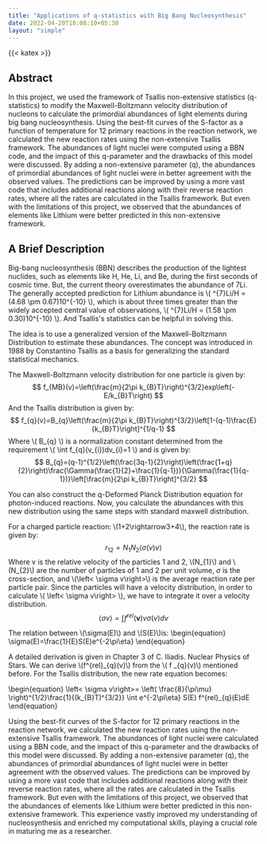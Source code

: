 ```yaml
---
title: "Applications of q-statistics with Big Bang Nucleosynthesis"
date: 2022-04-20T18:08:10+05:30
layout: "simple"
---
```

{{< katex >}}

## Abstract
In this project, we used the framework of Tsallis non-extensive statistics (q-statistics) to modify the
Maxwell-Boltzmann velocity distribution of nucleons to calculate the primordial abundances of light
elements during big bang nucleosynthesis. Using the best-fit curves of the S-factor as a function of
temperature for 12 primary reactions in the reaction network, we calculated the new reaction rates using
the non-extensive Tsallis framework. The abundances of light nuclei were computed using a BBN code, and
the impact of this q-parameter and the drawbacks of this model were discussed. By adding a non-extensive
parameter (q), the abundances of primordial abundances of light nuclei were in better agreement with the
observed values. The predictions can be improved by using a more vast code that includes additional
reactions along with their reverse reaction rates, where all the rates are calculated in the Tsallis framework.
But even with the limitations of this project, we observed that the abundances of elements like Lithium
were better predicted in this non-extensive framework.

## A Brief Description
Big-bang nucleosynthesis (BBN) describes the production of the lightest nuclides, such as elements like H, He, Li, and Be, during the first seconds of cosmic time. But, the current theory overestimates the abundance of 7Li. The generally accepted prediction for Lithium abundance is \\( ^{7}Li/H = (4.68 \pm 0.67)10^{-10} \\), which is about three times greater than the widely accepted central value of observations, \\( ^{7}Li/H = (1.58 \pm 0.30)10^{-10} \\). And Tsallis's statistics can be helpful in solving this.

The idea is to use a generalized version of the Maxwell-Boltzmann Distribution to estimate these abundances. The concept was introduced in 1988 by Constantino Tsallis as a basis for generalizing the standard statistical mechanics. 

The Maxwell-Boltzmann velocity distribution for one particle is given by:
$$
f_{MB}(v)=\left(\frac{m}{2\pi k_{B}T}\right)^{3/2}exp\left(-E/k_{B}T\right) 
$$ 
And the Tsallis distribution is given by:
$$
f_{q}(v)=B_{q}\left(\frac{m}{2\pi k_{B}T}\right)^{3/2}\left[1-(q-1)\frac{E}{k_{B}T}\right]^{1/q-1}
$$
Where \\( B_{q} \\) is a normalization constant determined from the requirement \\( \int f_{q}(v_{i})dv_{i}=1 \\) and is given by:
$$
    B_{q}=(q-1)^{1/2}\left(\frac{3q-1}{2}\right)\left(\frac{1+q}{2}\right)\frac{\Gamma(\frac{1}{2}+\frac{1}{q-1})}{\Gamma(\frac{1}{q-1})}\left[\frac{m}{2\pi k_{B}T}\right]^{3/2}
$$

You can also construct the q-Deformed Planck Distribution equation for photon-induced reactions. Now, you calculate the abundances with this new distribution using the same steps with standard maxwell distribution.

For a charged particle reaction: \\(1+2\rightarrow3+4\\), the reaction rate is given by:
$$r_{12}=N_{1}N_{2}\left< \sigma(v) v\right>$$
Where v is the relative velocity of the particles 1 and 2, \\(N_{1}\\) and \\(N_{2}\\) are the number of particles of 1 and 2 per unit volume, $\sigma$ is the cross-section, and \\(\left< \sigma v\right>\\) is the average reaction rate per particle pair.
Since the particles will have a velocity distribution, in order to calculate \\( \left< \sigma v\right> \\), we have to
integrate it over a velocity distribution.
$$\left< \sigma v\right>=\int f^{rel}(\boldsymbol{v})v\sigma(v)dv$$

The relation between \\(\sigma(E)\\) and \\(S(E)\\)is:
\begin{equation}
    \sigma(E)=\frac{1}{E}S(E)e^{-2\pi\eta}
\end{equation}

A detailed derivation is given in Chapter 3 of C. Iliadis. Nuclear Physics of Stars. We can derive \\(f^{rel}_{q}(v)\\) from the \\( f _{q}(v)\\) mentioned before. For the Tsallis distribution, the new rate equation becomes:

\begin{equation}
    \left< \sigma v\right>= \left( \frac{8}{\pi\mu} \right)^{1/2}\frac{1}{(k_{B}T)^{3/2}} \int e^{-2\pi\eta} S(E) f^{rel}_{q}(E)dE
\end{equation}

Using the best-fit curves of the S-factor for 12 primary reactions in the reaction network, we calculated the new reaction rates using the non-extensive Tsallis framework. The abundances of light nuclei were calculated using a BBN code, and the impact of this q-parameter and the drawbacks of this model were discussed. By adding a non-extensive parameter (q), the abundances of primordial abundances of light nuclei were in better agreement with the observed values. The predictions can be improved by using a more vast code that includes additional reactions along with their reverse reaction rates, where all the rates are calculated in the Tsallis framework. But even with the limitations of this project, we observed that the abundances of elements like Lithium were better predicted in this non-extensive framework. This experience vastly improved my understanding of nucleosynthesis and enriched my computational skills, playing a crucial role in maturing me as a researcher.